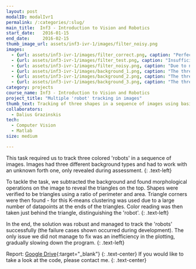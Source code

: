 ```yaml
---
layout: post
modalID: modalIvr1
permalink: /:categories/:slug/
main_title:  Inf3 - Introduction to Vision and Robotics
start_date:   2016-01-15
end_date:     2016-02-15
thumb_image_url: assets/inf3-ivr-1/images/filter_noisy.png
images:
  - {url: assets/inf3-ivr-1/images/filter_correct.png, caption: "Perfectly detected and classified 'robots'. The triangles are not noisy at all, corners are detected perfectly and 'robots' are each assigned a unique color value, most likely matching with the actual color of the 'robot'.", id: filter_correct}
  - {url: assets/inf3-ivr-1/images/filter_test.png, caption: "Insufficiently detailed detection. Either color detection thresholds are not fine enough, or dilation is too strong.", id: filter_test}
  - {url: assets/inf3-ivr-1/images/filter_noisy.png, caption: "Due to noise, incomplete triangles are formed, preventing corner detection. Therefore, these shapes cannot be classified as 'robots'. Furthermore, noise below the 'robot' is visible, hinting the lack of erosion. A difficult situation as the two upper triangles are too eroded.", id: filter_noisy}
  - {url: assets/inf3-ivr-1/images/background_1.png, caption: "The three 'robots' on the first background. You can see that our methods were successful in plotting their motion path.", id: background_1}
  - {url: assets/inf3-ivr-1/images/background_2.png, caption: "The three 'robots' on the second background. You can see that our methods were successful in plotting their motion path.", id: background_2}
  - {url: assets/inf3-ivr-1/images/background_3.png, caption: "The three 'robots' on the third, the most difficult, background. You can see the blue 'robot' misclassified as red and the green one having his direction incorrect. The red 'robot' is not recognized at all.", id: background_3}
category: projects
course_name: Inf3 - Introduction to Vision and Robotics
project_title: "Multiple 'robot' tracking in images"
thumb_text: Tracking of three shapes in a sequence of images using basic shape and color recognition techniques
collaborators:
  - Dalius Grazinskis
tech:
  - Computer Vision
  - Matlab
size: medium

---
```


<div class="post-content-markdown">

This task required us to track three colored 'robots' in a sequence of images. Images had three different background types and had to work with an unknown forth one, only revealed during assessment.
{: .text-left}

To tackle the task, we subtracted the background and found morphological operations on the image to reveal the triangles on the top. Shapes were verified to be triangles using a ratio of perimeter and area. Triangle corners were then found - for this K-means clustering was used due to a large number of datapoints at the ends of the triangles. Color reading was then taken just behind the triangle, distinguishing the 'robot'.
{: .text-left}

In the end, the solution was robust and managed to track the 'robots' successfully (the failure cases shown occurred during development). The only issue we did not manage to fix was an inefficiency in the plotting, gradually slowing down the program.
{: .text-left}

Report: [Google Drive](https://drive.google.com/open?id=1wYzYK88y1drcs3xgZwLJoZGRkNKFC8VH){:target="_blank"}
{: .text-center}
If you would like to take a look at the code, please contact me.
{: .text-center}

</div>

